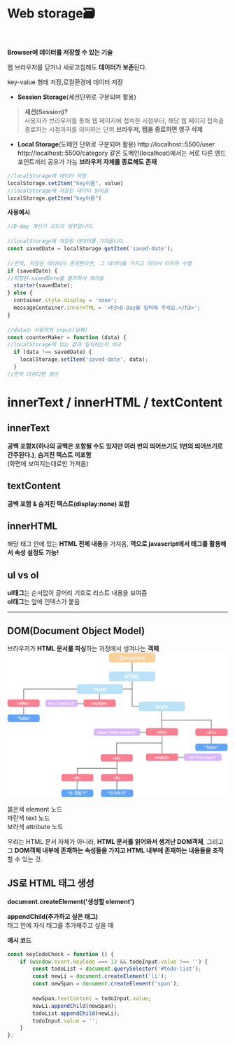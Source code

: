 <h1>Web storage🗃️</h1><br>


**Browser에 데이터를 저장할 수 있는 기술**<br>

웹 브라우저를 닫거나 새로고침해도 **데이터가 보존**된다.<br>


key-value 형태 저장,로컬환경에 데이터 저장<br>
* **Session Storage**(세션단위로 구분되며 활용)<br>
> **세션(Session)?**<br>
사용자가 브라우저를 통해 웹 페이지에 접속한 시점부터,
해당 웹 페이지 접속을 종료하는 시점까지를 의미하는 단위
**브라우저, 탭을 종료하면 영구 삭제**

* **Local Storage**(도메인 단위로 구분되며 활용)
http://localhost::5500/user
http://localhost::5500/category 
같은 도메인(localhost)에서는 서로 다른 엔드포인트끼리 공유가 가능
**브라우저 자체를 종료해도 존재**

~~~javascript
//localStorage에 데이터 저장
localStorage.setItem("key이름", value)
//localStorage에 저장된 데이터 읽어옴
localStorage.getItem("key이름")
~~~

**사용예시**
~~~javascript
//D-day 계산기 코드의 일부입니다.

//localStorage에 저장된 데이터를 가져옵니다.
const savedDate = localStorage.getItem('saved-date');

//만약, 저장된 데이터가 존재한다면, 그 데이터를 가지고 이어서 타이머 수행
if (savedDate) {
//저장된 savedDate를 불러와서 재가동
  starter(savedDate);
} else {
  container.style.display = 'none';
  messageContainer.innerHTML = '<h3>D-Day를 입력해 주세요.</h3>';
}

//data는 사용자의 input(날짜)
const counterMaker = function (data) {
//localStorage에 있는 값과 일치하는지 비교
  if (data !== savedDate) { 
    localStorage.setItem('saved-date', data);
  }
//만약 다르다면 갱신
~~~

<h1>innerText / innerHTML / textContent</h1>

<h2>innerText</h2>

**공백 포함X(하나의 공백은 포함될 수도 있지만 여러 번의 띄어쓰기도 1번의 띄어쓰기로 간주된다.)**, **숨겨진 텍스트 미포함**<br>(화면에 보여지는대로만 가져옴)<br>
<h2>textContent</h2>

**공백 포함 & 숨겨진 텍스트(display:none) 포함**<br>

<h2>innerHTML</h2>

해당 태그 안에 있는 **HTML 전체 내용**을 가져옴,
**역으로 javascript에서 태그를 활용해서 속성 설정도 가능!**

<h2>ul vs ol</h2>

**ul태그**는 순서없이 글머리 기호로 리스트 내용을 보여줌<br>
**ol태그**는 앞에 인덱스가 붙음

---

<h2>DOM(Document Object Model)</h2>

브라우저가 **HTML 문서를 파싱**하는 과정에서 생겨나는 **객체**
<img src="DOM_tree.png">

붉은색 element 노드<br>
파란색 text 노드<br>
보라색 attribute 노드<br>

우리는 HTML 문서 자체가 아니라, **HTML 문서를 읽어와서 생겨난 DOM객체**,
그리고 그 **DOM객체 내부에 존재하는 속성들을 가지고 HTML 내부에 존재하는 내용들을
조작**할 수 있는 것.


<h2>JS로 HTML 태그 생성</h2>

**document.createElement('생성할 element')**

**appendChild(추가하고 싶은 태그)**<br>
태그 안에 자식 태그를 추가해주고 싶을 때

**예시 코드**
~~~javascript
const keyCodeCheck = function () {
    if (window.event.keyCode === 13 && todoInput.value !== '') {
        const todoList = document.querySelector('#todo-list');
        const newLi = document.createElement('li');
        const newSpan = document.createElement('span');

        newSpan.textContent = todoInput.value;
        newLi.appendChild(newSpan);
        todoList.appendChild(newLi);
        todoInput.value = '';
    }
};
~~~

